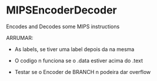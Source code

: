 # MIPSEncoderDecoder
Encodes and Decodes some MIPS instructions

ARRUMAR:

- As labels, se tiver uma label depois da na mesma

- O codigo n funciona se o .data estiver acima do .text

- Testar se o Encoder de BRANCH n podeira dar overflow




